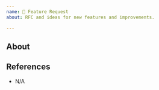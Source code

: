 ```yaml
---
name: 🚀 Feature Request
about: RFC and ideas for new features and improvements.

---
```


## About

<!-- Please provide the feature's details here! -->

## References

- N/A
